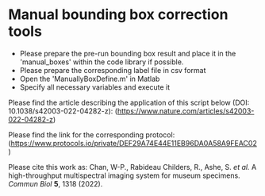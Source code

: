 # Manual bounding box correction tools
- Please prepare the pre-run bounding box result and place it in the 'manual_boxes' within the code library if possible.
- Please prepare the corresponding label file in csv format
- Open the 'ManuallyBoxDefine.m' in Matlab
- Specify all necessary variables and execute it

Please find the article describing the application of this script below (DOI: 10.1038/s42003-022-04282-z):
(https://www.nature.com/articles/s42003-022-04282-z)

Please find the link for the corresponding protocol:
(https://www.protocols.io/private/DEF29A74E44E11EB96DA0A58A9FEAC02)

Please cite this work as:
Chan, W-P., Rabideau Childers, R., Ashe, S. *et al.* A high-throughput multispectral imaging system for museum specimens. *Commun Biol* **5**, 1318 (2022).
